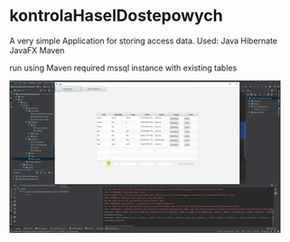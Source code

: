 # kontrolaHaselDostepowych
A very simple Application for storing access data. 
Used:
Java
Hibernate
JavaFX
Maven


run using Maven
required mssql instance with existing tables

![](KHD.gif)
